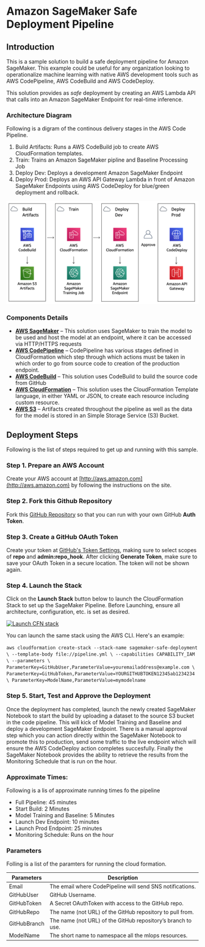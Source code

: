 # Amazon SageMaker Safe Deployment Pipeline

## Introduction

This is a sample solution to build a safe deployment pipeline for Amazon SageMaker.  This example could be useful for any organization looking to operationalize machine learning with native AWS development tools such as AWS CodePipeline, AWS CodeBuild and AWS CodeDeploy.

This solution provides as *safe* deployment by creating an AWS Lambda API that calls into an Amazon SageMaker Endpoint for real-time inference.

###  Architecture Diagram

Following is a digram of the continous delivery stages in the AWS Code Pipeline.  

1. Build Artifacts: Runs a AWS CodeBuild job to create AWS CloudFormation templates.
2. Train: Trains an Amazon SageMaker pipline and Baseline Processing Job
3. Deploy Dev: Deploys a development Amazon SageMaker Endpoint
4. Deploy Prod: Deploys an AWS API Gateway Lambda in front of Amazon SageMaker Endpoints using AWS CodeDeploy for blue/green deployment and rollback.

![app-overview](docs/code-pipeline.png)

###  Components Details
  - [**AWS SageMaker**](https://aws.amazon.com/sagemaker/) – This solution uses SageMaker to train the model to be used and host the model at an endpoint, where it can be accessed via HTTP/HTTPS requests
  - [**AWS CodePipeline**](https://aws.amazon.com/codepipeline/) – CodePipeline has various stages defined in CloudFormation which step through which actions must be taken in which order to go from source code to creation of the production endpoint.
  - [**AWS CodeBuild**](https://aws.amazon.com/codebuild/) – This solution uses CodeBuild to build the source code from GitHub
  - [**AWS CloudFormation**](https://aws.amazon.com/cloudformation/) – This solution uses the CloudFormation Template language, in either YAML or JSON, to create each resource including custom resource.
  - [**AWS S3**](https://aws.amazon.com/s3/) – Artifacts created throughout the pipeline as well as the data for the model is stored in an Simple Storage Service (S3) Bucket.

## Deployment Steps

Following is the list of steps required to get up and running with this sample.

###  Step 1. Prepare an AWS Account
Create your AWS account at [http://aws.amazon.com](http://aws.amazon.com) by following the instructions on the site.

###  Step 2. Fork this Github Repository
Fork this [GitHub Repository](https://github.com/brightsparc/sagemaker-safe-deployment-pipeline/fork) so that you can run with your own GitHub **Auth Token**.

###  Step 3. Create a GitHub OAuth Token
Create your token at [GitHub's Token Settings](https://github.com/settings/tokens), making sure to select scopes of **repo** and **admin:repo_hook**.  After clicking **Generate Token**, make sure to save your OAuth Token in a secure location. The token will not be shown again.

###  Step 4. Launch the Stack
Click on the **Launch Stack** button below to launch the CloudFormation Stack to set up the SageMaker Pipeline. Before Launching, ensure all architecture, configuration, etc. is set as desired.

[![Launch CFN stack](https://s3.amazonaws.com/cloudformation-examples/cloudformation-launch-stack.png)](https://ap-southeast-2.console.aws.amazon.com/cloudformation/home?region=ap-southeast-2#/stacks/create/review?templateURL=https://sagemaker-safe-deployment-pipeline-ap-southeast-2.s3-ap-southeast-2.amazonaws.com/pipeline.yml)

You can launch the same stack using the AWS CLI. Here's an example:

`
 aws cloudformation create-stack --stack-name sagemaker-safe-deployment \
   --template-body file://pipeline.yml \
   --capabilities CAPABILITY_IAM \
   --parameters \
       ParameterKey=GitHubUser,ParameterValue=youremailaddress@example.com \
       ParameterKey=GitHubToken,ParameterValue=YOURGITHUBTOKEN12345ab1234234 \
       ParameterKey=ModelName,ParameterValue=mymodelname
`

###  Step 5. Start, Test and Approve the Deployment

Once the deployment has completed, launch the newly created SageMaker Notebook to start the build by uploading a dataset to the source S3 bucket in the code pipeline.  This will kick of Model Training and Baseline and deploy a development SageMaker Endpoint.  There is a manual approval step which you can action directly within the SageMaker Notebook to promote this to production, send some traffic to the live endpoint which will ensure the AWS CodeDeploy action completes succesfully.  Finally the SageMaker Notebook provides the ability to retrieve the results from the Monitoring Schedule that is run on the hour.

###  Approximate Times:

Following is a lis of approximate running times fo the pipeline

* Full Pipeline: 45 minutes
* Start Build: 2 Minutes
* Model Training and Baseline: 5 Minutes
* Launch Dev Endpoint: 10 minutes
* Launch Prod Endpoint: 25 minutes
* Monitoring Schedule: Runs on the hour

### Parameters

Folling is a list of the paramters for running the cloud formation.

<!-- ### pipeline.yaml -->
Parameters | Description
---------- | -----------
Email | The email where CodePipeline will send SNS notifications.
GitHubUser | GitHub Username.
GitHubToken | A Secret OAuthToken with access to the GitHub repo.
GitHubRepo | The name (not URL) of the GitHub repository to pull from.
GitHubBranch | The name (not URL) of the GitHub repository’s branch to use.
ModelName | The short name to namespace all the mlops resources.
